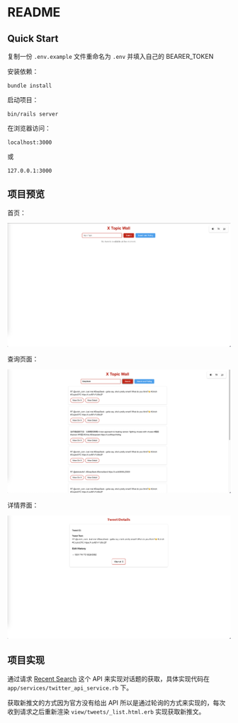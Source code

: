 # README

## Quick Start

复制一份 `.env.example` 文件重命名为 `.env` 并填入自己的 BEARER_TOKEN

安装依赖：

```
bundle install
```

启动项目：

```
bin/rails server
```

在浏览器访问：

```
localhost:3000
```

或

```
127.0.0.1:3000
```

## 项目预览

首页：

![首页](./doc/images/1.jpg)

查询页面：

![查询](./doc/images/2.jpg)

详情界面：

![详情界面](./doc/images/3.jpg)

## 项目实现

通过请求 [Recent Search](https://docs.x.com/x-api/posts/recent-search) 这个 API 来实现对话题的获取，具体实现代码在 `app/services/twitter_api_service.rb` 下。

获取新推文的方式因为官方没有给出 API 所以是通过轮询的方式来实现的，每次收到请求之后重新渲染 `view/tweets/_list.html.erb` 实现获取新推文。